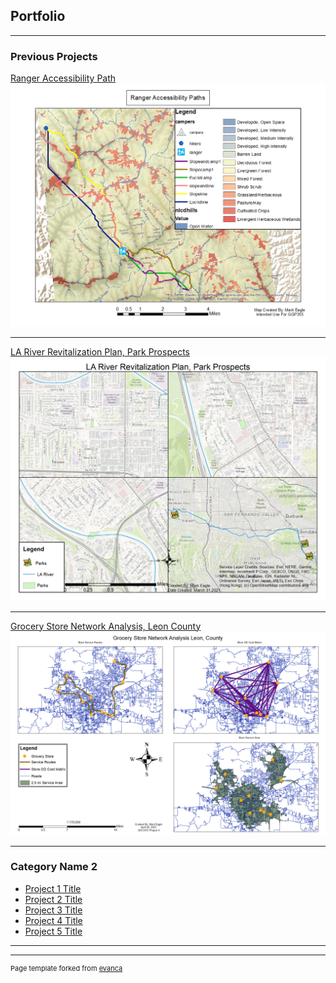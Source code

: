 ## Portfolio

---

### Previous Projects 

[Ranger Accessibility Path](/sample_page)
<img src="images/Ranger%20Accessibility%20Paths.png"/>

---
[LA River Revitalization Plan, Park Prospects](/pdf/sample_presentation.pdf)
<img src="images/Eagle Project 2.jpg"/>

---
[Grocery Store Network Analysis, Leon County](http://example.com/)
<img src="images/Eagle Project 4.png"/>

---

### Category Name 2

- [Project 1 Title](http://example.com/)
- [Project 2 Title](http://example.com/)
- [Project 3 Title](http://example.com/)
- [Project 4 Title](http://example.com/)
- [Project 5 Title](http://example.com/)

---




---
<p style="font-size:11px">Page template forked from <a href="https://github.com/evanca/quick-portfolio">evanca</a></p>
<!-- Remove above link if you don't want to attibute -->
